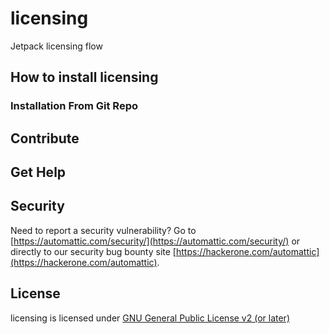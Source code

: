 # licensing

Jetpack licensing flow

## How to install licensing

### Installation From Git Repo

## Contribute

## Get Help

## Security

Need to report a security vulnerability? Go to [https://automattic.com/security/](https://automattic.com/security/) or directly to our security bug bounty site [https://hackerone.com/automattic](https://hackerone.com/automattic).

## License

licensing is licensed under [GNU General Public License v2 (or later)](./LICENSE.txt)

